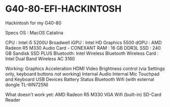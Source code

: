 # G40-80-EFI-HACKINTOSH
Hackintosh for my G40-80

Specs
OS : MacOS Catalina 

CPU : Intel i5 5200U Broadwell
iGPU : Intel HD Graphics 5500
dGPU : AMD Radeon R5 M330
Audio Card - CONEXANT
RAM : 16 GB DDR3L
SSD : 240 GB Sandisk SSD PLUS
Bluetooth: Intel Wireless Bluetooth
Wireless Card : Intel Dual Band Wireless AC 3160


Working:
Graphics Acceleration
HDMI Video
Brightness control (via Settings only, keyboard buttons not working)
Internal Audio 
Internal Mic
Touchpad and Keyboard
USB Devices
Battery Status
Bluetooth
Wifi (with external dongle TL-WN725N)

What doesn't work yet:
AMD Radeon R5 M330
VGA
Wifi (built-in)
SD-Card Reader
